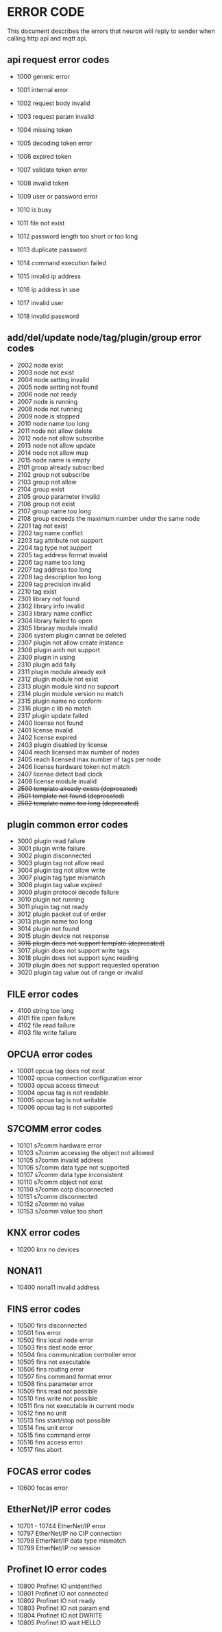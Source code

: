 # ERROR CODE

This document describes the errors that neuron will reply to sender when calling http api and mqtt api.

## api request error codes

* 1000 generic error

* 1001 internal error

* 1002    request body invalid
* 1003    request param invalid
* 1004    missing token
* 1005    decoding token error
* 1006    expired token
* 1007    validate token error
* 1008    invalid token
* 1009    user or password error
* 1010    is busy
* 1011    file not exist
* 1012    password length too short or too long
* 1013    duplicate password
* 1014    command execution failed
* 1015    invalid ip address
* 1016    ip address in use
* 1017    invalid user
* 1018    invalid password

## add/del/update node/tag/plugin/group error codes

* 2002    node exist
* 2003    node not exist
* 2004    node setting invalid
* 2005    node setting not found
* 2006    node not ready
* 2007    node is running
* 2008    node not running
* 2009    node is stopped
* 2010    node name too long
* 2011    node not allow delete
* 2012    node not allow subscribe
* 2013    node not allow update
* 2014    node not allow map
* 2015    node name is empty
* 2101    group already subscribed
* 2102    group not subscribe
* 2103    group not allow
* 2104    group exist
* 2105    group parameter invalid
* 2106    group not exist
* 2107    group name too long
* 2108    group exceeds the maximum number under the same node
* 2201    tag not exist
* 2202    tag name conflict
* 2203    tag attribute not support
* 2204    tag type not support
* 2205    tag address format invalid
* 2206    tag name too long
* 2207    tag address too long
* 2208    tag description too long
* 2209    tag precision invalid
* 2210    tag exist
* 2301    library not found
* 2302    library info invalid
* 2303    library name conflict
* 2304    library failed to open
* 2305    libraray module invalid
* 2306    system plugin cannot be deleted
* 2307    plugin not allow create instance
* 2308    plugin arch not support
* 2309    plugin in using
* 2310    plugin add faily
* 2311    plugin module already exit
* 2312    plugin module not exist
* 2313    plugin module kind no support
* 2314    plugin module version no match
* 2315    plugin name no conform
* 2316    plugin c lib no match
* 2317    plugin update failed
* 2400    license not found
* 2401    license invalid
* 2402    license expired
* 2403    plugin disabled by license
* 2404    reach licensed max number of nodes
* 2405    reach licensed max number of tags per node
* 2406    license hardware token not match
* 2407    license detect bad clock
* 2408    license module invalid
* ~~2500    template already exists (deprecated)~~
* ~~2501    template not found (deprecated)~~
* ~~2502    template name too long (deprecated)~~

## plugin common error codes

* 3000    plugin read failure
* 3001    plugin write failure
* 3002    plugin disconnected
* 3003    plugin tag not allow read
* 3004    plugin tag not allow write
* 3007    plugin tag type mismatch
* 3008    plugin tag value expired
* 3009    plugin protocol decode failure
* 3010    plugin not running
* 3011    plugin tag not ready
* 3012    plugin packet out of order
* 3013    plugin name too long
* 3014    plugin not found
* 3015    plugin device not response
* ~~3016    plugin does not support template (deprecated)~~
* 3017    plugin does not support write tags
* 3018    plugin does not support sync reading
* 3019    plugin does not support requested operation
* 3020    plugin tag value out of range or invalid

## FILE error codes

* 4100  string too long
* 4101  file open failure
* 4102  file read failure
* 4103  file write failure

## OPCUA error codes

* 10001 opcua tag does not exist
* 10002 opcua connection configuration error
* 10003 opcua access timeout
* 10004 opcua tag is not readable
* 10005 opcua tag is not writable
* 10006 opcua tag is not supported

## S7COMM error codes

* 10101  s7comm hardware error
* 10103  s7comm accessing the object not allowed
* 10105  s7comm invalid address
* 10106  s7comm data type not supported
* 10107  s7comm data type inconsistent
* 10110  s7comm object not exist
* 10150  s7comm cotp disconnected
* 10151  s7comm disconnected
* 10152  s7comm no value
* 10153  s7comm value too short

## KNX error codes

* 10200  knx no devices

## NONA11

* 10400 nona11 invalid address

## FINS error codes

* 10500    fins disconnected
* 10501    fins error
* 10502    fins local node error
* 10503    fins dest node error
* 10504    fins communication controller error
* 10505    fins not executable
* 10506    fins routing error
* 10507    fins command format error
* 10508    fins parameter error
* 10509    fins read not possible
* 10510    fins write not possible
* 10511    fins not executable in current mode
* 10512    fins no unit
* 10513    fins start/stop not possible
* 10514    fins unit error
* 10515    fins command error
* 10516    fins access error
* 10517    fins abort

## FOCAS error codes

* 10600 focas error

## EtherNet/IP error codes

* 10701 - 10744 EtherNet/IP error
* 10797 EtherNet/IP no CIP connection
* 10798 EtherNet/IP data type mismatch
* 10799 EtherNet/IP no session

## Profinet IO error codes

* 10800 Profinet IO unidentified
* 10801 Profinet IO not connected
* 10802 Profinet IO not ready
* 10803 Profinet IO not param end
* 10804 Profinet IO not DWRITE
* 10805 Profinet IO wait HELLO
